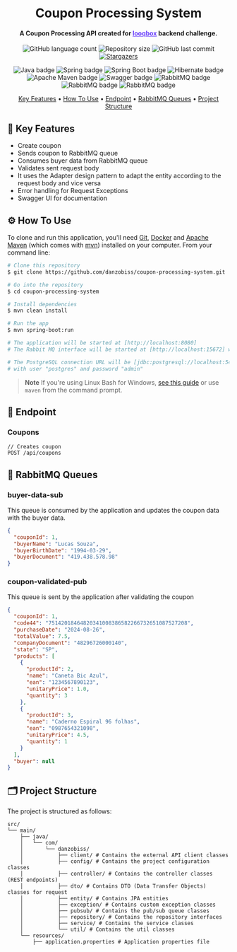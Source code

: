 
<h1 align="center">
  <br>
  Coupon Processing System
  <br>
</h1>

<h4 align="center">A Coupon Processing API created for <a href="https://hubbrasil.com.br" target="_blank" style="color: #653AFB">looqbox</a> backend challenge.</h4>

<p align="center">
  <img alt="GitHub language count" src="https://img.shields.io/github/languages/count/danzobiss/inventory-management-system?color=%23b70ac7">
  <img alt="Repository size" src="https://img.shields.io/github/repo-size/danzobiss/coupon-processing-system">
  <img alt="GitHub last commit" src="https://img.shields.io/github/last-commit/danzobiss/coupon-processing-system?color=%23ff1c1c">
  <a href="https://github.com/danzobiss/inventory-management-system/stargazers">
    <img alt="Stargazers" src="https://img.shields.io/github/stars/danzobiss/coupon-processing-system?style=social&color=%23ff1c1c">
  </a>
</p>
<p align="center">
  <img alt="Java badge" src="https://img.shields.io/badge/Java-ED8B00?style=for-the-badge&logo=openjdk&logoColor=white">
  <img alt="Spring badge" src="https://img.shields.io/badge/Spring-6DB33F?style=for-the-badge&logo=spring&logoColor=white">
  <img alt="Spring Boot badge" src="https://img.shields.io/badge/Spring Boot-6DB33F?style=for-the-badge&logo=springboot&logoColor=white">
  <img alt="Hibernate badge" src="https://img.shields.io/badge/Hibernate-59666C?style=for-the-badge&logo=hibernate&logoColor=white">
  <img alt="Apache Maven badge" src="https://img.shields.io/badge/Apache Maven-C71A36?style=for-the-badge&logo=apache-maven&logoColor=white">
  <img alt="Swagger badge" src="https://img.shields.io/badge/Swagger-85EA2D?style=for-the-badge&logo=swagger&logoColor=white">
  <img alt="RabbitMQ badge" src="https://img.shields.io/badge/Rabbit MQ-FF6600?style=for-the-badge&logo=rabbitmq&logoColor=white">
  <img alt="RabbitMQ badge" src="https://img.shields.io/badge/PostgreSQL-4169E1?style=for-the-badge&logo=postgresql&logoColor=white">
  <img alt="RabbitMQ badge" src="https://img.shields.io/badge/Docker-2496ED?style=for-the-badge&logo=docker&logoColor=white">
</p>

<p align="center">
  <a href="#-key-features">Key Features</a> •
  <a href="#-how-to-use">How To Use</a> •
  <a href="#-endpoint">Endpoint</a> •
  <a href="#-rabbitmq-queues">RabbitMQ Queues</a> •
  <a href="#-project-structure">Project Structure</a>
</p>

## 🔑 Key Features

* Create coupon
* Sends coupon to RabbitMQ queue
* Consumes buyer data from RabbitMQ queue
* Validates sent request body
* It uses the Adapter design pattern to adapt the entity according to the request body and vice versa
* Error handling for Request Exceptions
* Swagger UI for documentation

## ⚙ How To Use

To clone and run this application, you'll need [Git](https://git-scm.com), [Docker](https://www.docker.com/products/docker-desktop/) and [Apache Maven](https://maven.apache.org/download.cgi) (which comes with [mvn](https://mvnrepository.com)) installed on your computer. From your command line:

```bash
# Clone this repository
$ git clone https://github.com/danzobiss/coupon-processing-system.git

# Go into the repository
$ cd coupon-processing-system

# Install dependencies
$ mvn clean install

# Run the app
$ mvn spring-boot:run

# The application will be started at [http://localhost:8080]
# The Rabbit MQ interface will be started at [http://localhost:15672] with username "guest" and password "guest"

# The PostgreSQL connection URL will be [jdbc:postgresql://localhost:5432/coupon_processing_system]
# with user "postgres" and password "admin"
```

> **Note**
> If you're using Linux Bash for Windows, [see this guide](https://www.howtogeek.com/261575/how-to-run-graphical-linux-desktop-applications-from-windows-10s-bash-shell/) or use `maven` from the command prompt.


## 📡 Endpoint

### Coupons
```http
// Creates coupon
POST /api/coupons
```


## 🐇 RabbitMQ Queues

### buyer-data-sub
This queue is consumed by the application and updates the coupon data with the buyer data.
```json
{
  "couponId": 1,
  "buyerName": "Lucas Souza",
  "buyerBirthDate": "1994-03-29",
  "buyerDocument": "419.438.578.98"
}
```

### coupon-validated-pub
This queue is sent by the application after validating the coupon
```json
{
  "couponId": 1,
  "code44": "75142018464820341008386582266732651087527208",
  "purchaseDate": "2024-08-26",
  "totalValue": 7.5,
  "companyDocument": "48296726000140",
  "state": "SP",
  "products": [
    {
      "productId": 2,
      "name": "Caneta Bic Azul",
      "ean": "1234567890123",
      "unitaryPrice": 1.0,
      "quantity": 3
    },
    {
      "productId": 3,
      "name": "Caderno Espiral 96 folhas",
      "ean": "0987654321098",
      "unitaryPrice": 4.5,
      "quantity": 1
    }
  ],
  "buyer": null
}
```


## 🗂️ Project Structure

The project is structured as follows:

```output
src/
└── main/
    ├── java/
    │   └── com/
    │       └── danzobiss/
    │           ├── client/ # Contains the external API client classes
    │           ├── config/ # Contains the project configuration classes
    │           ├── controller/ # Contains the controller classes (REST endpoints)
    │           ├── dto/ # Contains DTO (Data Transfer Objects) classes for request
    │           ├── entity/ # Contains JPA entities
    │           ├── exception/ # Contains custom exception classes
    │           ├── pubsub/ # Contains the pub/sub queue classes
    │           ├── repository/ # Contains the repository interfaces
    │           ├── service/ # Contains the service classes
    │           └── util/ # Contains the util classes
    └── resources/
        ├── application.properties # Application properties file
```
